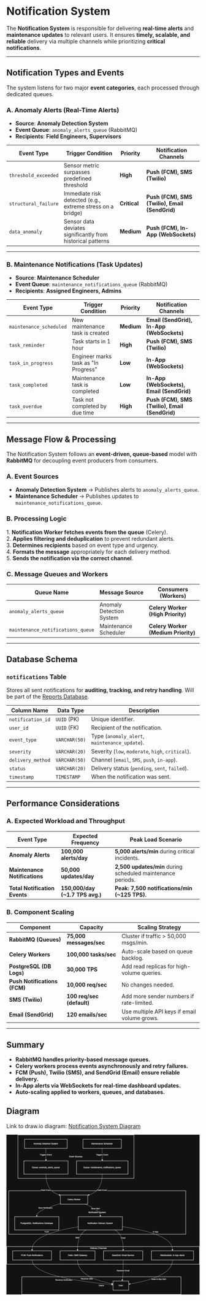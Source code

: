 # **Notification System**

The **Notification System** is responsible for delivering **real-time alerts** and **maintenance updates** to relevant users. It ensures **timely, scalable, and reliable** delivery via multiple channels while prioritizing **critical notifications**.

---

## **Notification Types and Events**

The system listens for two major **event categories**, each processed through dedicated queues.

### **A. Anomaly Alerts (Real-Time Alerts)**

-   **Source**: **Anomaly Detection System**
-   **Event Queue**: `anomaly_alerts_queue` (RabbitMQ)
-   **Recipients**: **Field Engineers, Supervisors**

| **Event Type**       | **Trigger Condition**                                       | **Priority** | **Notification Channels**                      |
| -------------------- | ----------------------------------------------------------- | ------------ | ---------------------------------------------- |
| `threshold_exceeded` | Sensor metric surpasses predefined threshold                | **High**     | **Push (FCM), SMS (Twilio)**                   |
| `structural_failure` | Immediate risk detected (e.g., extreme stress on a bridge)  | **Critical** | **Push (FCM), SMS (Twilio), Email (SendGrid)** |
| `data_anomaly`       | Sensor data deviates significantly from historical patterns | **Medium**   | **Push (FCM), In-App (WebSockets)**            |

---

### **B. Maintenance Notifications (Task Updates)**

-   **Source**: **Maintenance Scheduler**
-   **Event Queue**: `maintenance_notifications_queue` (RabbitMQ)
-   **Recipients**: **Assigned Engineers, Admins**

| **Event Type**          | **Trigger Condition**                | **Priority** | **Notification Channels**                      |
| ----------------------- | ------------------------------------ | ------------ | ---------------------------------------------- |
| `maintenance_scheduled` | New maintenance task is created      | **Medium**   | **Email (SendGrid), In-App (WebSockets)**      |
| `task_reminder`         | Task starts in 1 hour                | **High**     | **Push (FCM), SMS (Twilio)**                   |
| `task_in_progress`      | Engineer marks task as "In Progress" | **Low**      | **In-App (WebSockets)**                        |
| `task_completed`        | Maintenance task is completed        | **Low**      | **In-App (WebSockets), Email (SendGrid)**      |
| `task_overdue`          | Task not completed by due time       | **High**     | **Push (FCM), SMS (Twilio), Email (SendGrid)** |

---

## **Message Flow & Processing**

The Notification System follows an **event-driven, queue-based** model with **RabbitMQ** for decoupling event producers from consumers.

### **A. Event Sources**

-   **Anomaly Detection System** → Publishes alerts to `anomaly_alerts_queue`.
-   **Maintenance Scheduler** → Publishes updates to `maintenance_notifications_queue`.

### **B. Processing Logic**

1️. **Notification Worker fetches events from the queue** (Celery).  
2️. **Applies filtering and deduplication** to prevent redundant alerts.  
3️. **Determines recipients** based on event type and urgency.  
4️. **Formats the message** appropriately for each delivery method.  
5️. **Sends the notification via the correct channel**.

### **C. Message Queues and Workers**

| **Queue Name**                    | **Message Source**       | **Consumers (Workers)**             |
| --------------------------------- | ------------------------ | ----------------------------------- |
| `anomaly_alerts_queue`            | Anomaly Detection System | **Celery Worker (High Priority)**   |
| `maintenance_notifications_queue` | Maintenance Scheduler    | **Celery Worker (Medium Priority)** |

---

## **Database Schema**

### **`notifications` Table**

Stores all sent notifications for **auditing, tracking, and retry handling**. Will be part of the [Reports Database](/dashboard_app/database_schema.md).

| Column Name       | Data Type     | Description                                       |
| ----------------- | ------------- | ------------------------------------------------- |
| `notification_id` | `UUID` (PK)   | Unique identifier.                                |
| `user_id`         | `UUID` (FK)   | Recipient of the notification.                    |
| `event_type`      | `VARCHAR(50)` | Type (`anomaly_alert`, `maintenance_update`).     |
| `severity`        | `VARCHAR(20)` | Severity (`low`, `moderate`, `high`, `critical`). |
| `delivery_method` | `VARCHAR(50)` | Channel (`email`, `SMS`, `push`, `in-app`).       |
| `status`          | `VARCHAR(20)` | Delivery status (`pending`, `sent`, `failed`).    |
| `timestamp`       | `TIMESTAMP`   | When the notification was sent.                   |

---

## **Performance Considerations**

### **A. Expected Workload and Throughput**

| **Event Type**                | **Expected Frequency**          | **Peak Load Scenario**                                      |
| ----------------------------- | ------------------------------- | ----------------------------------------------------------- |
| **Anomaly Alerts**            | **100,000 alerts/day**          | **5,000 alerts/min** during critical incidents.             |
| **Maintenance Notifications** | **50,000 updates/day**          | **2,500 updates/min** during scheduled maintenance periods. |
| **Total Notification Events** | **150,000/day (~1.7 TPS avg.)** | **Peak: 7,500 notifications/min (~125 TPS).**               |

### **B. Component Scaling**

| **Component**                | **Capacity**              | **Scaling Strategy**                         |
| ---------------------------- | ------------------------- | -------------------------------------------- |
| **RabbitMQ (Queues)**        | **75,000 messages/sec**   | Cluster if traffic > 50,000 msgs/min.        |
| **Celery Workers**           | **100,000 tasks/sec**     | Auto-scale based on queue backlog.           |
| **PostgreSQL (DB Logs)**     | **30,000 TPS**            | Add read replicas for high-volume queries.   |
| **Push Notifications (FCM)** | **10,000 req/sec**        | No changes needed.                           |
| **SMS (Twilio)**             | **100 req/sec (default)** | Add more sender numbers if rate-limited.     |
| **Email (SendGrid)**         | **120 emails/sec**        | Use multiple API keys if email volume grows. |

---

## **Summary**

-   **RabbitMQ handles priority-based message queues.**
-   **Celery workers process events asynchronously and retry failures.**
-   **FCM (Push), Twilio (SMS), and SendGrid (Email) ensure reliable delivery.**
-   **In-App alerts via WebSockets for real-time dashboard updates.**
-   **Auto-scaling applied to workers, queues, and databases.**

## **Diagram**

Link to draw.io diagram: [Notification System Diagram](https://viewer.diagrams.net/?tags=%7B%7D&lightbox=1&highlight=0000ff&edit=_blank&layers=1&nav=1&title=notification_system.drawio#Uhttps%3A%2F%2Fraw.githubusercontent.com%2Fjbunyadzade%2FSmartInfrastructureDesign%2Fmain%2Fnotifications%2Fnotification_system.drawio)

![Notification System Diagram](./notification_system.png)
